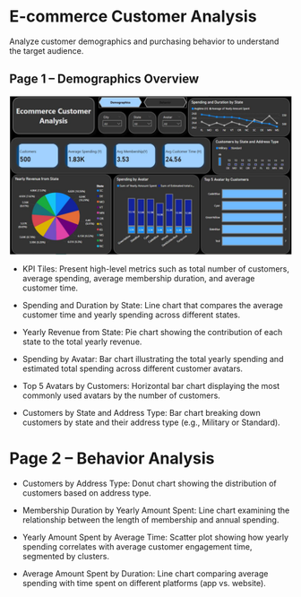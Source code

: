 # E-commerce Customer Analysis
Analyze customer demographics and purchasing behavior to  understand the target audience.
 ## Page 1 – Demographics Overview
![Demographics Dashboard](images/1st.JPG)
 
* KPI Tiles: Present high-level metrics such as total number of customers, average spending, average membership duration, and average customer time.

* Spending and Duration by State: Line chart that compares the average customer time and yearly spending across different states.

* Yearly Revenue from State: Pie chart showing the contribution of each state to the total yearly revenue.

* Spending by Avatar: Bar chart illustrating the total yearly spending and estimated total spending across different customer avatars.

* Top 5 Avatars by Customers: Horizontal bar chart displaying the most commonly used avatars by the number of customers.

* Customers by State and Address Type: Bar chart breaking down customers by state and their address type (e.g., Military or Standard).

# Page 2 – Behavior Analysis
* Customers by Address Type: Donut chart showing the distribution of customers based on address type.

* Membership Duration by Yearly Amount Spent: Line chart examining the relationship between the length of membership and annual spending.

* Yearly Amount Spent by Average Time: Scatter plot showing how yearly spending correlates with average customer engagement time, segmented by clusters.

* Average Amount Spent by Duration: Line chart comparing average spending with time spent on different platforms (app vs. website).
